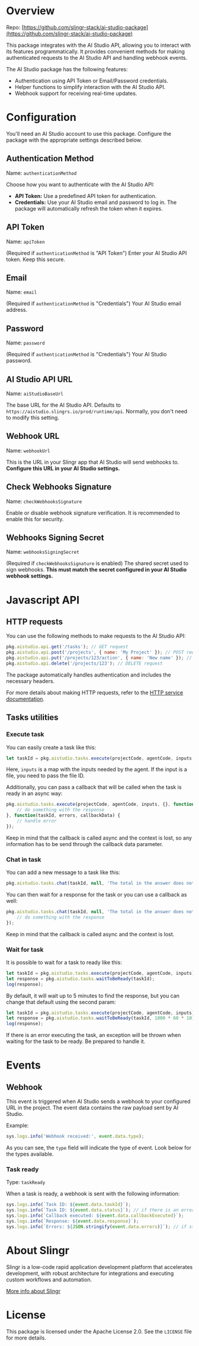 # Overview

Repo: [https://github.com/slingr-stack/ai-studio-package](https://github.com/slingr-stack/ai-studio-package)

This package integrates with the AI Studio API, allowing you to interact with its features programmatically.  It provides convenient methods for making authenticated requests to the AI Studio API and handling webhook events.

The AI Studio package has the following features:

- Authentication using API Token or Email/Password credentials.
- Helper functions to simplify interaction with the AI Studio API.
- Webhook support for receiving real-time updates.


# Configuration

You'll need an AI Studio account to use this package. Configure the package with the appropriate settings described below.

## Authentication Method

Name: `authenticationMethod`

Choose how you want to authenticate with the AI Studio API:

- **API Token:** Use a predefined API token for authentication.
- **Credentials:**  Use your AI Studio email and password to log in.  The package will automatically refresh the token when it expires.

## API Token

Name: `apiToken`

(Required if `authenticationMethod` is "API Token") Enter your AI Studio API token.  Keep this secure.

## Email

Name: `email`

(Required if `authenticationMethod` is "Credentials") Your AI Studio email address.

## Password

Name: `password`

(Required if `authenticationMethod` is "Credentials")  Your AI Studio password.

## AI Studio API URL

Name: `aiStudioBaseUrl`

The base URL for the AI Studio API.  Defaults to `https://aistudio.slingrs.io/prod/runtime/api`.  Normally, you don't need to modify this setting.

## Webhook URL

Name: `webhookUrl`

This is the URL in your Slingr app that AI Studio will send webhooks to.  **Configure this URL in your AI Studio settings.**

## Check Webhooks Signature

Name: `checkWebhooksSignature`

Enable or disable webhook signature verification.  It is recommended to enable this for security.

## Webhooks Signing Secret

Name: `webhooksSigningSecret`

(Required if `checkWebhooksSignature` is enabled)  The shared secret used to sign webhooks.  **This must match the secret configured in your AI Studio webhook settings.**


# Javascript API

## HTTP requests

You can use the following methods to make requests to the AI Studio API:

```javascript
pkg.aistudio.api.get('/tasks'); // GET request
pkg.aistudio.api.post('/projects', { name: 'My Project' }); // POST request
pkg.aistudio.api.put('/projects/123/action', { name: 'New name' }); // PUT request
pkg.aistudio.api.delete('/projects/123'); // DELETE request
```

The package automatically handles authentication and includes the necessary headers.

For more details about making HTTP requests, refer to the [HTTP service documentation](https://github.com/slingr-stack/http-service).

## Tasks utilities

### Execute task

You can easily create a task like this:

```javascript
let taskId = pkg.aistudio.tasks.execute(projectCode, agentCode, inputs, callbackData, callback, errorCallback);  
```

Here, `inputs` is a map with the inputs needed by the agent. If the input is a file, you need to pass the file ID.

Additionally, you can pass a callback that will be called when the task is ready in an async way:

```javascript
pkg.aistudio.tasks.execute(projectCode, agentCode, inputs, {}, function(taskId, response, callbackData) {
    // do something with the response
}, function(taskId, errors, callbackData) {
    // handle error
});
```

Keep in mind that the callback is called async and the context is lost, so any information has to be send through the callback data parameter.

### Chat in task

You can add a new message to a task like this:

```javascript
pkg.aistudio.tasks.chat(taskId, null, 'The total in the answer does not match. Can you review it?');
```

You can then wait for a response for the task or you can use a callback as well:

```javascript
pkg.aistudio.tasks.chat(taskId, null, 'The total in the answer does not match. Can you review it?', null, function(taslId, response) {
    // do something with the response
});
```

Keep in mind that the callback is called async and the context is lost.

### Wait for task

It is possible to wait for a task to ready like this:

```javascript
let taskId = pkg.aistudio.tasks.execute(projectCode, agentCode, inputs);
let response = pkg.aistudio.tasks.waitToBeReady(taskId);
log(response);
```

By default, it will wait up to 5 minutes to find the response, but you can change that default using the second param:

```javascript
let taskId = pkg.aistudio.tasks.execute(projectCode, agentCode, inputs);
let response = pkg.aistudio.tasks.waitToBeReady(taskId, 1000 * 60 * 10);
log(response);
```

If there is an error executing the task, an exception will be thrown when waiting for the task to be ready. Be prepared to handle it.

# Events

## Webhook

This event is triggered when AI Studio sends a webhook to your configured URL in the project. The event data contains the raw payload sent by AI Studio.

Example:

```javascript
sys.logs.info('Webhook received:', event.data.type);
```

As you can see, the `type` field will indicate the type of event. Look below for the types available.

### Task ready

Type: `taskReady`

When a task is ready, a webhook is sent with the following information:

```javascript
sys.logs.info(`Task ID: ${event.data.taskId}`);
sys.logs.info(`Task ID: ${event.data.status}`); // if there is an error, this will be 'error'
sys.logs.info(`Callback executed: ${event.data.callbackExecuted}`);
sys.logs.info(`Response: ${event.data.response}`);
sys.logs.info(`Errors: ${JSON.stringify(event.data.errors)}`); // if status was 'error', you'll find an array of strings with the errors
```

# About Slingr

Slingr is a low-code rapid application development platform that accelerates development, with robust architecture for integrations and executing custom workflows and automation.

[More info about Slingr](https://slingr.io)

# License

This package is licensed under the Apache License 2.0. See the `LICENSE` file for more details.
